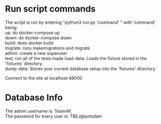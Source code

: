 # Run script commands
The script is run by entering "python3 run.py 'command' " with 'command' being:  
up: do docker-compose up  
down: do docker-compose down  
build: does docker build  
migrate: runs makemigrations and migrate  
admin: create a new superuser  
test: run all of the tests made
load-data: Loads the fixture stored in the 'fixtures' directory.  
dump-data: Stores your current database setup into the 'fixtures' directory.  

Connect to the site at localhost:48000

# Database Info
The admin username is: Team4K  
The password for every user is: TBEJ@potsdam


